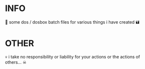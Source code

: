 # INFO

💾 some dos / dosbox batch files for various things i have created 🖬

# OTHER

💀 i take no responsibility or liability for your actions or the actions of others... ☠
